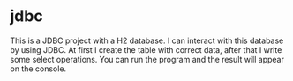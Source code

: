 # jdbc

This is a JDBC project with a H2 database. I can interact with this database by using JDBC. 
At first I create the table with correct data, after that I write some select operations. 
You can run the program and the result will appear on the console.                 

